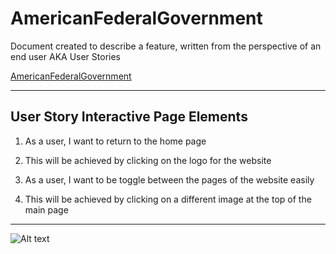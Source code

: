
# AmericanFederalGovernment

Document created to describe a feature, written from the perspective of an end user AKA User Stories

[AmericanFederalGovernment](https://github.com/Hum2015TCP2021/AmericanFederalGovernment.git/GITHUBREP)

********************************

## User Story Interactive Page Elements

1. As a user, I want to return to the home page
2. This will be achieved by clicking on the logo for the website

1. As a user, I want to be toggle between the pages of the website easily
2. This will be achieved by clicking on a different image at the top of the main page

************************************************************************************************

![Alt text](https://m.media-amazon.com/images/I/71Ke2KajxeL._AC_SL1432_.jpg)



